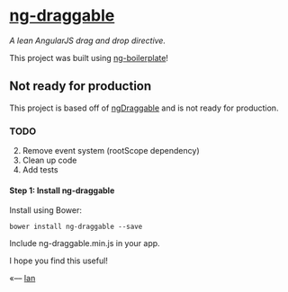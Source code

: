 # [ng-draggable](http://ianwalter.github.io/ng-draggable/)
*A lean AngularJS drag and drop directive.*

This project was built using [ng-boilerplate](https://github.com/ianwalter/ng-boilerplate)!

## Not ready for production

This project is based off of [ngDraggable](https://github.com/fatlinesofcode/ngDraggable) and is not ready for
production.

### TODO

2. Remove event system (rootScope dependency)
3. Clean up code
4. Add tests

#### Step 1: Install ng-draggable

Install using Bower:

```
bower install ng-draggable --save
```

Include ng-draggable.min.js in your app.


I hope you find this useful!

«–– [Ian](http://ianvonwalter.com)